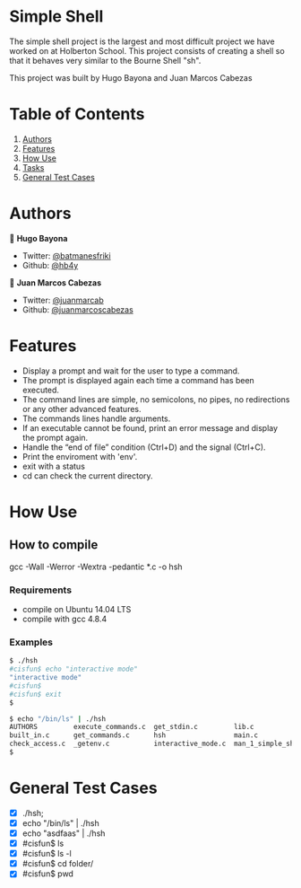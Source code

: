 # Simple Shell

The simple shell project is the largest and most difficult project we have worked on at Holberton School.
This project consists of creating a shell so that it behaves very similar to the Bourne Shell "sh".

This project was built by Hugo Bayona and Juan Marcos Cabezas

# Table of Contents
1. [Authors](#Authors)
2. [Features](#Features)
3. [How Use](#How-Use)
3. [Tasks](#Tasks)
4. [General Test Cases](#general-Test-Cases)

# Authors
 👤 **Hugo Bayona**

- Twitter: [@batmanesfriki](https://twitter.com/batmanesfriki)
- Github: [@hb4y](https://github.com/hb4y)

👤 **Juan Marcos Cabezas**

- Twitter: [@juanmarcab](https://twitter.com/juanmarcab)
- Github: [@juanmarcoscabezas](https://github.com/juanmarcoscabezas)

# Features
- Display a prompt and wait for the user to type a command.
- The prompt is displayed again each time a command has been executed.
- The command lines are simple, no semicolons, no pipes, no redirections or any other advanced features.
- The commands lines handle arguments.
- If an executable cannot be found, print an error message and display the prompt again.
- Handle the “end of file” condition (Ctrl+D) and the signal (Ctrl+C).
- Print the enviroment with 'env'.
- exit with a status
- cd can check the current directory.

# How Use

## How to compile

gcc -Wall -Werror -Wextra -pedantic *.c -o hsh

### Requirements

 - compile on Ubuntu 14.04 LTS
 - compile with gcc 4.8.4

### Examples

```bash
$ ./hsh
#cisfun$ echo "interactive mode"
"interactive mode"
#cisfun$
#cisfun$ exit
$
```
```bash
$ echo "/bin/ls" | ./hsh
AUTHORS         execute_commands.c  get_stdin.c         lib.c               _print.c     shell.h
built_in.c      get_commands.c      hsh                 main.c              read_file.c  _string.c
check_access.c  _getenv.c           interactive_mode.c  man_1_simple_shell  README.md
$
```


# General Test Cases

- [x] ./hsh;
- [x] echo "/bin/ls" | ./hsh
- [x] echo "asdfaas" | ./hsh
- [x] #cisfun$ ls
- [x] #cisfun$ ls -l
- [x] #cisfun$ cd folder/
- [x] #cisfun$ pwd
